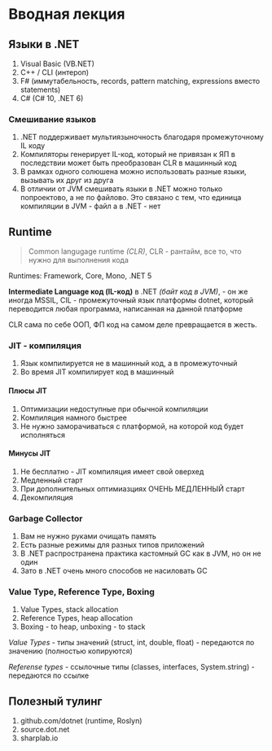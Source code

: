# Вводная лекция

## Языки в .NET

1. Visual Basic (VB.NET)
2. C++ / CLI (интероп)
3. F# (иммутабельность, records, pattern matching, expressions вместо statements)
4. C# (C# 10, .NET 6)

### Смешивание языков

1. .NET поддерживает мультиязыночность благодаря промежуточному IL коду
2. Компиляторы генерирует IL-код, который не привязан к ЯП  в последствии может быть преобразован CLR в машинный код
3. В рамках одного солюшена можно использовать разные языки, вызывать их друг из друга
4. В отличии от JVM смешивать языки в .NET можно только попроектово, а не по файлово. Это связано с тем, что единица компиляции в JVM - файл а в .NET - нет

## Runtime

> Common langugage runtime _(CLR)_, CLR - рантайм, все то, что нужно для выполнения кода

Runtimes: Framework, Core, Mono, .NET 5

**Intermediate Language код (IL-код)** в .NET _(байт код в JVM)_, - он же иногда MSSIL, CIL - промежуточный язык платформы dotnet, который переводится любая программа, написанная на данной платформе

CLR сама по себе ООП, ФП код на самом деле превращается в жесть.

### JIT - компиляция

1. Язык компилируется не в машинный код, а в промежуточный
2. Во время JIT компилирует код в машинный

#### Плюсы JIT

1. Оптимизации недоступные при обычной компиляции
2. Компиляция намного быстрее
3. Не нужно заморачиваться с платформой, на которой код будет исполняться

#### Минусы JIT

1. Не бесплатно - JIT компиляция имеет свой оверхед
2. Медленный старт
3. При дополнительных оптимиазциях ОЧЕНЬ МЕДЛЕННЫЙ старт
4. Декомпиляция

### Garbage Collector

1. Вам не нужно руками очищать память
2. Есть разные режимы для разных типов приложений
3. В .NET распространена практика кастомный GC как в JVM, но он не один
4. Зато в .NET очень много способов не насиловать GC

### Value Type, Reference Type, Boxing

1. Value Types, stack allocation
2. Reference Types, heap allocation
3. Boxing - to heap, unboxing - to stack

_Value Types_ - типы значений (struct, int, double, float) - передаются по значению (полностью копируются)

_Referense types_ - ссылочные типы (classes, interfaces, System.string) - передаются по ссылке

## Полезный тулинг

1. github.com/dotnet (runtime, Roslyn)
2. source.dot.net
3. sharplab.io
